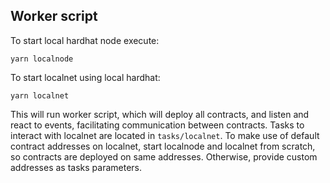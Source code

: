 ## Worker script

To start local hardhat node execute:

```
yarn localnode
```

To start localnet using local hardhat:
```
yarn localnet
```
This will run worker script, which will deploy all contracts, and listen and react to events, facilitating communication between contracts.
Tasks to interact with localnet are located in `tasks/localnet`. To make use of default contract addresses on localnet, start localnode and localnet from scratch, so contracts are deployed on same addresses. Otherwise, provide custom addresses as tasks parameters.




